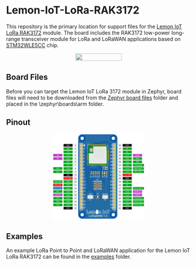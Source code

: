 # Lemon-IoT-LoRa-RAK3172
This repository is the primary location for support files for the [Lemon IoT LoRa RAK3172](https://lemon-iot.com/index.php/product/lemon-iot-lorawan-rak3172-board/) module. The board includes the RAK3172 low-power long-range transceiver module for LoRa and LoRaWAN applications based on [STM32WLE5CC](https://www.st.com/content/st_com/en/products/microcontrollers-microprocessors/stm32-32-bit-arm-cortex-mcus/stm32-wireless-mcus/stm32wl-series/stm32wlex/stm32wle5cc.html) chip.

<p align="center"><img src="https://lemon-iot.com/wp-content/uploads/2023/01/lora-with-stackable-header.jpg" width=50% height=50%></p>

## Board Files 

Before you can target the Lemon IoT LoRa 3172 module in Zephyr, board files will need to be downloaded from the [Zephyr board files](https://github.com/aaron-mohtar-co/Lemon-IoT-LoRa-RAK3172/tree/main/Zephyr%20board%20files) folder and placed in the \zephyr\boards\arm folder.

## Pinout

<p align="center"><img src="https://raw.githubusercontent.com/aaron-mohtar-co/Lemon-IoT-LoRa-RAK3172/main/Zephyr%20board%20files/arm/lemon_iot_lora_rak3172/doc/img/lemon_iot_rak3172_diagram.png" width=50% height=50%></p>

## Examples

An example LoRa Point to Point and LoRaWAN application for the Lemon IoT LoRa RAK3172 can be found in the [examples](https://github.com/aaron-mohtar-co/Lemon-IoT-LoRa-RAK3172/tree/main/Examples) folder.
